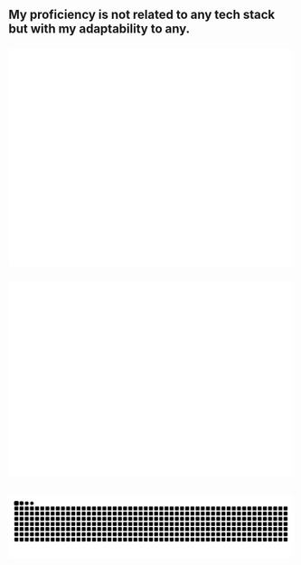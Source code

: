 <h2 align="left">My proficiency is not related to any tech stack but with my adaptability to any.</h2>

###
![Metrics](/github-metrics.svg)
###
![Commit_history](/metrics.plugin.isocalendar.fullyear.svg)

<br clear="both">
<img src="https://raw.githubusercontent.com/RbMo7/RbMo7/output/snake.svg" alt="Snake animation" />

###
